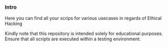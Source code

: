 ### Intro
Here you can find all your scrips for various usecases in regards of Ethical Hacking

Kindly note that this repository is intended solely for educational purposes. Ensure that all scripts are executed within a testing environment.
